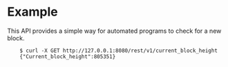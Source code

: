 # Example

This API provides a simple way for automated programs to check for a new block.

        $ curl -X GET http://127.0.0.1:8080/rest/v1/current_block_height
        {"Current_block_height":805351}

